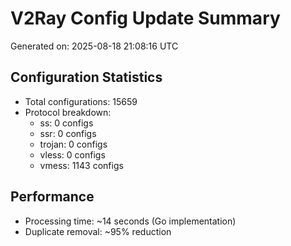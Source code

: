 # V2Ray Config Update Summary
Generated on: 2025-08-18 21:08:16 UTC

## Configuration Statistics
- Total configurations: 15659
- Protocol breakdown:
  - ss: 0 configs
  - ssr: 0 configs
  - trojan: 0 configs
  - vless: 0 configs
  - vmess: 1143 configs

## Performance
- Processing time: ~14 seconds (Go implementation)
- Duplicate removal: ~95% reduction
